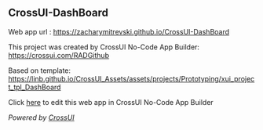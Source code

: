 ## CrossUI-DashBoard
Web app url : https://zacharymitrevski.github.io/CrossUI-DashBoard

This project was created by CrossUI No-Code App Builder: https://crossui.com/RADGithub

Based on template: https://linb.github.io/CrossUI_Assets/assets/projects/Prototyping/xui_project_tpl_DashBoard

Click [here](https://crossui.com/RADGithub/#!from=github&owner=zacharymitrevski&repo=CrossUI-DashBoard) to edit this web app in CrossUI No-Code App Builder

<i>Powered by [CrossUI](https://crossui.com)</i>
